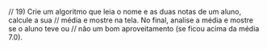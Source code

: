 // 19) Crie um algoritmo que leia o nome e as duas notas de um aluno, calcule a sua 
// média e mostre na tela. No final, analise a média e mostre se o aluno teve ou 
// não um bom aproveitamento (se ficou acima da média 7.0).
